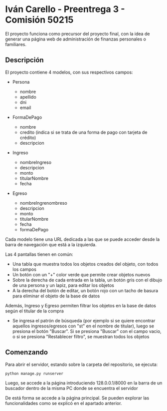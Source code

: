 # Iván Carello - Preentrega 3 - Comisión  50215

El proyecto funciona como precursor del proyecto final, con la idea de generar una página web de administración de finanzas personales o familiares.

## Descripción

El proyecto contiene 4 modelos, con sus respectivos campos:

* Persona
    * nombre
    * apellido
    * dni
    * email

* FormaDePago
    * nombre
    * credito (indica si se trata de una forma de pago con tarjeta de crédito)
    * descripcion

* Ingreso
    * nombreIngreso
    * descripcion
    * monto
    * titularNombre
    * fecha

* Egreso
    * nombreIngrenombreso
    * descripcion
    * monto
    * titularNombre
    * fecha
    * formaDePago

Cada modelo tiene una URL dedicada a las que se puede acceder desde la barra de navegación que está a la izquierda.

Las 4 pantallas tienen en común:
* Una tabla que muestra todos los objetos creados del objeto, con todos los campos
* Un botón con un "+" color verde que permite crear objetos nuevos
* Sobre la derecha de cada entrada en la tabla, un botón gris con el dibujo de una persona y un lapiz, para editar los objetos
* A la derecha del botón de editar, un botón rojo con un tacho de basura para eliminar el objeto de la base de datos

Además, Ingreso y Egreso permiten filtrar los objetos en la base de datos según el titular de la compra
* Se ingresa el patrón de búsqueda (por ejemplo si se quiere encontrar aquellos ingresos/egresos con "st" en el nombre de titular), luego se presiona el botón "Buscar". Si se presiona "Buscar" con el campo vacio, o si se presiona "Restablecer filtro", se muestran todos los objetos

## Comenzando
Para abrir el servidor, estando sobre la carpeta del repositorio, se ejecuta:
```bash
python manage.py runserver
```

Luego, se accede a la página introduciendo 128.0.0.1/8000 en la barra de un buscador dentro de la misma PC donde se encuentra el servidor

De está forma se accede a la página principal. Se pueden explorar las funcionalidades como se explicó en el apartado anterior.